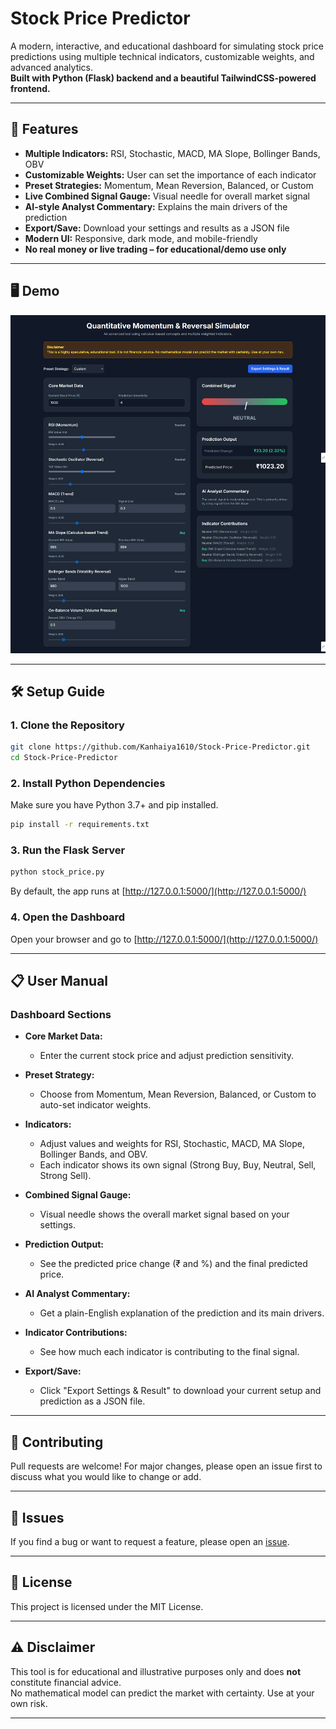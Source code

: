 # Stock Price Predictor

A modern, interactive, and educational dashboard for simulating stock price predictions using multiple technical indicators, customizable weights, and advanced analytics.  
**Built with Python (Flask) backend and a beautiful TailwindCSS-powered frontend.**

---

## 🚀 Features

- **Multiple Indicators:** RSI, Stochastic, MACD, MA Slope, Bollinger Bands, OBV
- **Customizable Weights:** User can set the importance of each indicator
- **Preset Strategies:** Momentum, Mean Reversion, Balanced, or Custom
- **Live Combined Signal Gauge:** Visual needle for overall market signal
- **AI-style Analyst Commentary:** Explains the main drivers of the prediction
- **Export/Save:** Download your settings and results as a JSON file
- **Modern UI:** Responsive, dark mode, and mobile-friendly
- **No real money or live trading – for educational/demo use only**

---

## 🖥️ Demo

![Dashboard Screenshot](image.png) <!-- Add a screenshot if you want -->

---

## 🛠️ Setup Guide

### 1. **Clone the Repository**
```sh
git clone https://github.com/Kanhaiya1610/Stock-Price-Predictor.git
cd Stock-Price-Predictor
```

### 2. **Install Python Dependencies**
Make sure you have Python 3.7+ and pip installed.
```sh
pip install -r requirements.txt
```

### 3. **Run the Flask Server**
```sh
python stock_price.py
```
By default, the app runs at [http://127.0.0.1:5000/](http://127.0.0.1:5000/)

### 4. **Open the Dashboard**
Open your browser and go to [http://127.0.0.1:5000/](http://127.0.0.1:5000/)

---

## 📋 User Manual

### **Dashboard Sections**

- **Core Market Data:**  
  - Enter the current stock price and adjust prediction sensitivity.

- **Preset Strategy:**  
  - Choose from Momentum, Mean Reversion, Balanced, or Custom to auto-set indicator weights.

- **Indicators:**  
  - Adjust values and weights for RSI, Stochastic, MACD, MA Slope, Bollinger Bands, and OBV.
  - Each indicator shows its own signal (Strong Buy, Buy, Neutral, Sell, Strong Sell).

- **Combined Signal Gauge:**  
  - Visual needle shows the overall market signal based on your settings.

- **Prediction Output:**  
  - See the predicted price change (₹ and %) and the final predicted price.

- **AI Analyst Commentary:**  
  - Get a plain-English explanation of the prediction and its main drivers.

- **Indicator Contributions:**  
  - See how much each indicator is contributing to the final signal.

- **Export/Save:**  
  - Click "Export Settings & Result" to download your current setup and prediction as a JSON file.

---

## 🤝 Contributing

Pull requests are welcome! For major changes, please open an issue first to discuss what you would like to change or add.

---

## 🐞 Issues

If you find a bug or want to request a feature, please open an [issue](https://github.com/Kanhaiya1610/Stock-Price-Predictor/issues).

---

## 📄 License

This project is licensed under the MIT License.

---

## ⚠️ Disclaimer

This tool is for educational and illustrative purposes only and does **not** constitute financial advice.  
No mathematical model can predict the market with certainty. Use at your own risk.

--- 